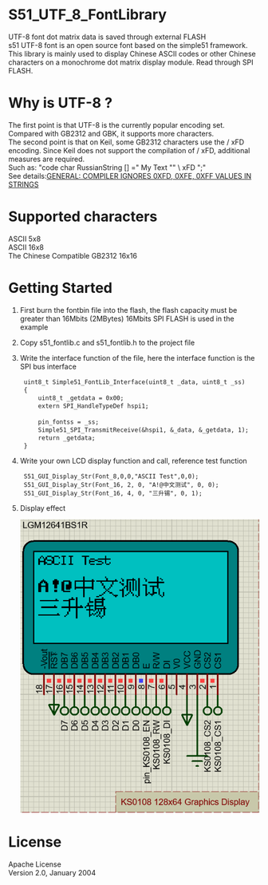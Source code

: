 # S51_UTF_8_FontLibrary
UTF-8 font dot matrix data is saved through external FLASH  
s51 UTF-8 font is an open source font based on the simple51 framework.   This library is mainly used to display Chinese ASCII codes or other   Chinese characters on a monochrome dot matrix display module. Read through SPI FLASH.


# Why is UTF-8 ?
The first point is that UTF-8 is the currently popular encoding set.  Compared with GB2312 and GBK, it supports more characters.  
The second point is that on Keil, some GB2312 characters use the / xFD encoding. Since Keil does not support the compilation of / xFD, additional measures are required.  
Such as: "code char RussianString [] =" My Text "" \ xFD ";"  
See details:[GENERAL: COMPILER IGNORES 0XFD, 0XFE, 0XFF VALUES IN STRINGS](http://www.keil.com/support/docs/2618.htm)  

# Supported characters
ASCII 5x8  
ASCII 16x8  
The Chinese Compatible GB2312 16x16  
 
# Getting Started

1. First burn the fontbin file into the flash, the flash capacity must be greater than 16Mbits (2MBytes)
16Mbits SPI FLASH is used in the example

2. Copy s51_fontlib.c and s51_fontlib.h to the project file

3. Write the interface function of the file, here the interface function is the SPI bus interface  
   
        uint8_t Simple51_FontLib_Interface(uint8_t _data, uint8_t _ss) 
        {
            uint8_t _getdata = 0x00;
            extern SPI_HandleTypeDef hspi1;

            pin_fontss = _ss;
            Simple51_SPI_TransmitReceive(&hspi1, &_data, &_getdata, 1);
            return _getdata;
        } 

4. Write your own LCD display function and call, reference test function  

        S51_GUI_Display_Str(Font_8,0,0,"ASCII Test",0,0);
        S51_GUI_Display_Str(Font_16, 2, 0, "A!@中文测试", 0, 0);
        S51_GUI_Display_Str(Font_16, 4, 0, "三升锡", 0, 1);

5. Display effect

    ![display effect](Resources/Snipaste_1.png)

# License

Apache License  
Version 2.0, January 2004